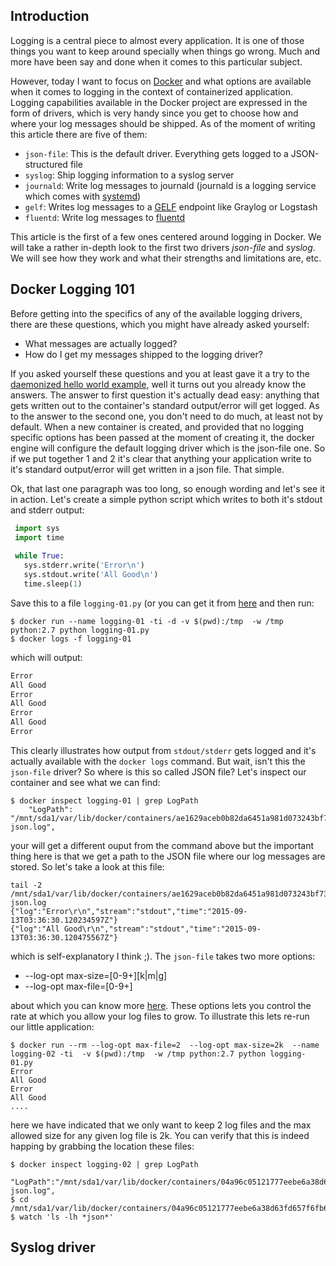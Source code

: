 Introduction
-------------------

Logging is a central piece to almost every application. It is one of those things you want to keep around specially when things go wrong. Much and more have been say and done when it comes to this particular subject.

However, today I want to focus on [Docker](http://www.docker.com) and what options are available when it comes to logging in the context of containerized application. Logging capabilities available in the Docker project are expressed in the form of drivers, which is very handy since you get to choose how and where your log messages should be shipped. As of the moment of writing this article there are five of them:

- `json-file`: This is the default driver. Everything gets logged to a JSON-structured file
- `syslog`: Ship logging information to a syslog server
- `journald`: Write log messages to journald (journald is a logging service which comes with [systemd](http://www.freedesktop.org/wiki/Software/systemd/))
- `gelf`: Writes log messages to a [GELF](https://www.graylog.org/resources/gelf/)  endpoint like Graylog or Logstash
- `fluentd`: Write log messages to [fluentd](http://www.fluentd.org/)

This article is the first of a few ones centered around logging in Docker. We will take a rather in-depth look to the first two drivers *json-file* and *syslog*. We will see how they work and what their strengths and limitations are, etc.

Docker Logging 101
----------------------

Before getting into the specifics of any of the available logging drivers, there are these questions, which you might have already asked yourself:

- What messages are actually logged? 
- How do I get my messages shipped to the logging driver?

If you asked yourself these questions and you at least gave it a try to the [daemonized hello world example](https://docs.docker.com/userguide/dockerizing/), well it turns out you already know the answers. The answer to first question it's actually dead easy: anything that gets written out to the container's standard output/error will get logged. As to the answer to the second one, you don't need to do much, at least not by default. When a new container is created, and provided that no logging specific options has been passed at the moment of creating it,  the docker engine will configure the default logging driver which is the json-file one. So if we put together 1 and 2 it's clear that anything your application write to it's standard output/error will get written in a json file. That simple.

Ok, that last one paragraph was too long, so enough wording and let's see it in action. Let's create a simple python script which writes to both it's stdout and stderr output:

```python
 import sys  
 import time  
 
 while True:  
   sys.stderr.write('Error\n')  
   sys.stdout.write('All Good\n')  
   time.sleep(1)  
``` 

Save this to a file `logging-01.py` (or you can get it from [here](logging-01.py) and then run:

    $ docker run --name logging-01 -ti -d -v $(pwd):/tmp  -w /tmp python:2.7 python logging-01.py
    $ docker logs -f logging-01
    
which will output:

```bash
Error
All Good
Error
All Good
Error
All Good
Error
````

This clearly illustrates how output from `stdout/stderr` gets logged and it's actually available with the `docker logs` command. But wait, isn't this the `json-file` driver? So where is this so called JSON file? Let's inspect our container and see what we can find:

    $ docker inspect logging-01 | grep LogPath
        "LogPath": "/mnt/sda1/var/lib/docker/containers/ae1629aceb0b82da6451a981d073243bf7374c07634a377c64a9a7fcea2b40e1/ae1629aceb0b82da6451a981d073243bf7374c07634a377c64a9a7fcea2b40e1-json.log",
        
your will get a different ouput from the command above but the important thing here is that we get a path to the JSON file where our log messages are stored. So let's take a look at this file:

    tail -2 /mnt/sda1/var/lib/docker/containers/ae1629aceb0b82da6451a981d073243bf7374c07634a377c64a9a7fcea2b40e1/ae1629aceb0b82da6451a981d073243bf7374c07634a377c64a9a7fcea2b40e1-json.log
    {"log":"Error\r\n","stream":"stdout","time":"2015-09-13T03:36:30.120234597Z"}
    {"log":"All Good\r\n","stream":"stdout","time":"2015-09-13T03:36:30.120475567Z"}
    
which is self-explanatory I think ;). The `json-file` takes two more options:

- --log-opt max-size=[0-9+][k|m|g]
- --log-opt max-file=[0-9+]

about which you can know more [here](https://docs.docker.com/reference/logging/overview/). These options lets you control the rate at which you allow your log files to grow. To illustrate this lets re-run our little application:

	$ docker run --rm --log-opt max-file=2  --log-opt max-size=2k  --name logging-02 -ti  -v $(pwd):/tmp  -w /tmp python:2.7 python logging-01.py
	Error
	All Good
	Error
	All Good
	....

here we have indicated that we only want to keep 2 log files and the max allowed size for any given log file is 2k. You can verify that this is indeed happing by grabbing the location these files:

	$ docker inspect logging-02 | grep LogPath
		   "LogPath":"/mnt/sda1/var/lib/docker/containers/04a96c05121777eebe6a38d63fd657f6fb6c8b9632fee7d81ccc0ff45023aedd/04a96c05121777eebe6a38d63fd657f6fb6c8b9632fee7d81ccc0ff45023aedd-json.log",
	$ cd /mnt/sda1/var/lib/docker/containers/04a96c05121777eebe6a38d63fd657f6fb6c8b9632fee7d81ccc0ff45023aedd/
	$ watch 'ls -lh *json*'



Syslog driver
------------
